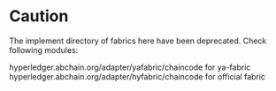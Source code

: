 # Caution

The implement directory of fabrics here have been deprecated. Check following modules:

hyperledger.abchain.org/adapter/yafabric/chaincode for ya-fabric
hyperledger.abchain.org/adapter/hyfabric/chaincode for official fabric